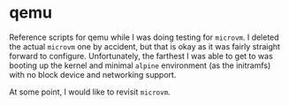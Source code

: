 # qemu

Reference scripts for qemu while I was doing testing for `microvm`. I deleted the actual `microvm` one by accident, but
that is okay as it was fairly straight forward to configure. Unfortunately, the farthest I was able to get to was
booting up the kernel and minimal `alpine` environment (as the initramfs) with no block device and networking support.

At some point, I would like to revisit `microvm`.
